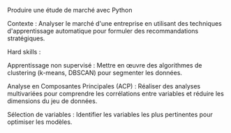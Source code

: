 Produire une étude de marché avec Python

Contexte : Analyser le marché d'une entreprise en utilisant des techniques d'apprentissage automatique pour formuler des recommandations stratégiques.

Hard skills :

Apprentissage non supervisé : Mettre en œuvre des algorithmes de clustering (k-means, DBSCAN) pour segmenter les données.

Analyse en Composantes Principales (ACP) : Réaliser des analyses multivariées pour comprendre les corrélations entre variables et réduire les dimensions du jeu de données.

Sélection de variables : Identifier les variables les plus pertinentes pour optimiser les modèles.
